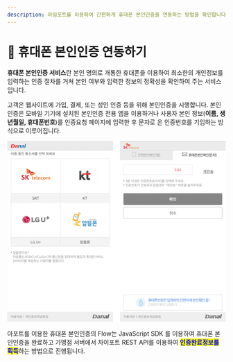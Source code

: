 ```yaml
---
description: 아임포트를 이용하여 간편하게 휴대폰 본인인증을 연동하는 방법을 확인합니다.
---
```


# 📱 휴대폰 본인인증 연동하기

**휴대폰 본인인증 서비스**란 본인 명의로 개통한 휴대폰을 이용하여 최소한의 개인정보를 입력하는 인증 절차를 거쳐 본인 여부와 입력한 정보의 정확성을 확인하여 주는 서비스입니다.

고객은 웹사이트에 가입, 결제, 또는 성인 인증 등을 위해 본인인증을 시행합니다. 본인인증은 모바일 기기에 설치된 본인인증 전용 앱을 이용하거나 사용자 본인 정보(**이름, 생년월일, 휴대폰번호**)를 인증요청 페이지에 입력한 후 문자로 온 인증번호를 기입하는 방식으로 이루어집니다.

![휴대폰 본인인증 화면예](<../../.gitbook/assets/image (11) (1) (1) (1) (1) (1) (1) (1) (1).png>)

아포트를 이용한 휴대폰 본인인증의 Flow는 JavaScript SDK 를 이용하여 휴대폰 본인인증을 완료하고 가맹점 서버에서 차이포트 REST API를 이용하여 <mark style="color:blue;">**인증완료정보를 획득**</mark>하는 방법으로 진행됩니다.
